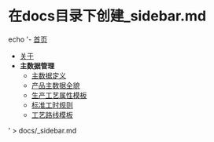 # 在docs目录下创建_sidebar.md
echo '- [首页](README.md)
- [关于](about.md)
- **主数据管理**
  - [主数据定义](MDM1_definiation.md)
  - [产品主数据全貌](MDM2_general.md)
  - [生产工艺属性模板](MDM3_template.md)
  - [标准工时规则](MDM4_std_cycletime.md)
  - [工艺路线模板](MDM5_processPath.md)

' > docs/_sidebar.md
